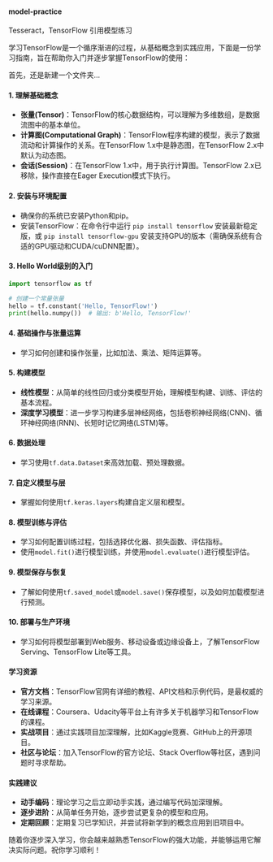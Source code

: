 #### model-practice
 Tesseract，TensorFlow 引用模型练习

 学习TensorFlow是一个循序渐进的过程，从基础概念到实践应用，下面是一份学习指南，旨在帮助你入门并逐步掌握TensorFlow的使用：

 首先，还是新建一个文件夹...

#### 1. 理解基础概念
- **张量(Tensor)**：TensorFlow的核心数据结构，可以理解为多维数组，是数据流图中的基本单位。
- **计算图(Computational Graph)**：TensorFlow程序构建的模型，表示了数据流动和计算操作的关系。在TensorFlow 1.x中是静态图，在TensorFlow 2.x中默认为动态图。
- **会话(Session)**：在TensorFlow 1.x中，用于执行计算图。TensorFlow 2.x已移除，操作直接在Eager Execution模式下执行。

#### 2. 安装与环境配置
- 确保你的系统已安装Python和pip。
- 安装TensorFlow：在命令行中运行 `pip install tensorflow` 安装最新稳定版，或 `pip install tensorflow-gpu` 安装支持GPU的版本（需确保系统有合适的GPU驱动和CUDA/cuDNN配置）。

#### 3. Hello World级别的入门
```python
import tensorflow as tf

# 创建一个常量张量
hello = tf.constant('Hello, TensorFlow!')
print(hello.numpy())  # 输出: b'Hello, TensorFlow!'
```

#### 4. 基础操作与张量运算
- 学习如何创建和操作张量，比如加法、乘法、矩阵运算等。

#### 5. 构建模型
- **线性模型**：从简单的线性回归或分类模型开始，理解模型构建、训练、评估的基本流程。
- **深度学习模型**：进一步学习构建多层神经网络，包括卷积神经网络(CNN)、循环神经网络(RNN)、长短时记忆网络(LSTM)等。

#### 6. 数据处理
- 学习使用`tf.data.Dataset`来高效加载、预处理数据。

#### 7. 自定义模型与层
- 掌握如何使用`tf.keras.layers`构建自定义层和模型。

#### 8. 模型训练与评估
- 学习如何配置训练过程，包括选择优化器、损失函数、评估指标。
- 使用`model.fit()`进行模型训练，并使用`model.evaluate()`进行模型评估。

#### 9. 模型保存与恢复
- 了解如何使用`tf.saved_model`或`model.save()`保存模型，以及如何加载模型进行预测。

#### 10. 部署与生产环境
- 学习如何将模型部署到Web服务、移动设备或边缘设备上，了解TensorFlow Serving、TensorFlow Lite等工具。

#### 学习资源
- **官方文档**：TensorFlow官网有详细的教程、API文档和示例代码，是最权威的学习来源。
- **在线课程**：Coursera、Udacity等平台上有许多关于机器学习和TensorFlow的课程。
- **实战项目**：通过实践项目加深理解，比如Kaggle竞赛、GitHub上的开源项目。
- **社区与论坛**：加入TensorFlow的官方论坛、Stack Overflow等社区，遇到问题时寻求帮助。

#### 实践建议
- **动手编码**：理论学习之后立即动手实践，通过编写代码加深理解。
- **逐步进阶**：从简单任务开始，逐步尝试更复杂的模型和应用。
- **定期回顾**：定期复习已学知识，并尝试将新学到的概念应用到旧项目中。

随着你逐步深入学习，你会越来越熟悉TensorFlow的强大功能，并能够运用它解决实际问题。祝你学习顺利！
